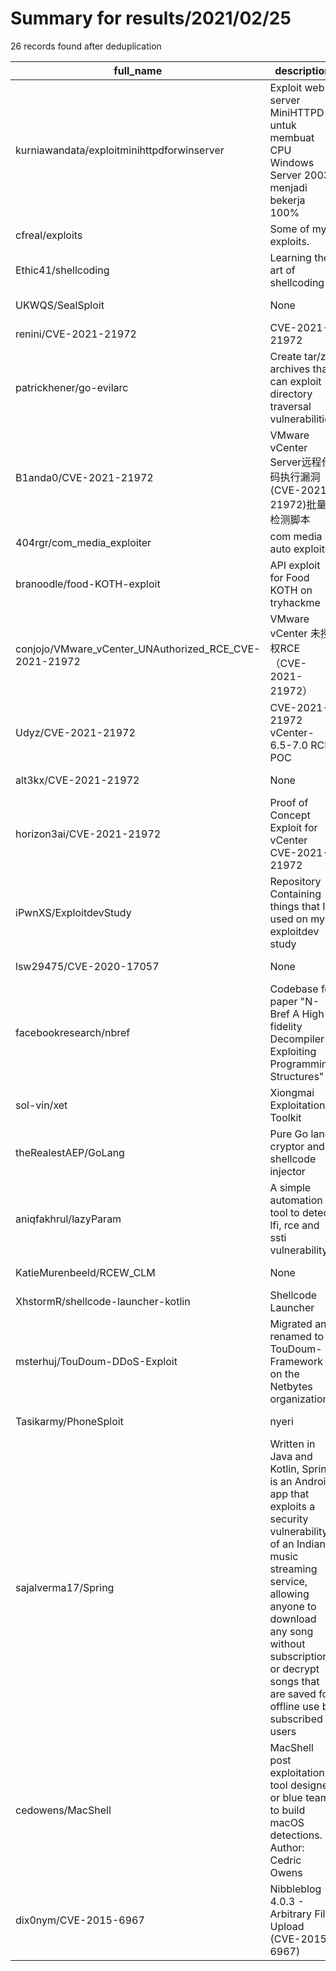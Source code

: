 
# Summary for results/2021/02/25
    
26 records found after deduplication

| full_name | description | html_url | matched_list | matched_count | pushed_at | size | stargazers_count | language | forks_count |
|--------------------------------------------------------|-----------------------------------------------------------------------------------------------------------------------------------------------------------------------------------------------------------------------------------------------------------------|---------------------------------------------------------------------------|----------------------------------------|-----------------|---------------------------|--------|--------------------|------------|---------------|
| kurniawandata/exploitminihttpdforwinserver | Exploit web server MiniHTTPD untuk membuat CPU Windows Server 2003 menjadi bekerja 100% | https://github.com/kurniawandata/exploitminihttpdforwinserver | ['exploit'] | 1 | 2021-02-25 02:42:14+00:00 | 11 | 2 | Python | 2 |
| cfreal/exploits | Some of my exploits. | https://github.com/cfreal/exploits | ['exploit'] | 1 | 2021-02-25 19:50:11+00:00 | 29 | 551 | PHP | 163 |
| Ethic41/shellcoding | Learning the art of shellcoding | https://github.com/Ethic41/shellcoding | ['shellcode'] | 1 | 2021-02-25 16:40:36+00:00 | 0 | 0 | | 0 |
| UKWQS/SealSploit | None | https://github.com/UKWQS/SealSploit | ['sploit'] | 1 | 2021-02-25 19:03:00+00:00 | 2 | 0 | | 0 |
| renini/CVE-2021-21972 | CVE-2021-21972 | https://github.com/renini/CVE-2021-21972 | ['cve-2'] | 1 | 2021-02-25 13:11:43+00:00 | 2 | 2 | | 0 |
| patrickhener/go-evilarc | Create tar/zip archives that can exploit directory traversal vulnerabilities | https://github.com/patrickhener/go-evilarc | ['exploit'] | 1 | 2021-02-25 10:29:54+00:00 | 3 | 2 | Go | 0 |
| B1anda0/CVE-2021-21972 | VMware vCenter Server远程代码执行漏洞 (CVE-2021-21972)批量检测脚本 | https://github.com/B1anda0/CVE-2021-21972 | ['cve-2'] | 1 | 2021-02-25 10:26:53+00:00 | 67 | 4 | Python | 3 |
| 404rgr/com_media_exploiter | com media auto exploiter | https://github.com/404rgr/com_media_exploiter | ['exploit'] | 1 | 2021-02-25 08:30:06+00:00 | 3 | 0 | Python | 1 |
| branoodle/food-KOTH-exploit | API exploit for Food KOTH on tryhackme | https://github.com/branoodle/food-KOTH-exploit | ['exploit'] | 1 | 2021-02-25 08:07:58+00:00 | 0 | 0 | Python | 0 |
| conjojo/VMware_vCenter_UNAuthorized_RCE_CVE-2021-21972 | VMware vCenter 未授权RCE（CVE-2021-21972） | https://github.com/conjojo/VMware_vCenter_UNAuthorized_RCE_CVE-2021-21972 | ['cve-2', 'rce'] | 2 | 2021-02-25 09:54:53+00:00 | 368 | 22 | Python | 3 |
| Udyz/CVE-2021-21972 | CVE-2021-21972 vCenter-6.5-7.0 RCE POC | https://github.com/Udyz/CVE-2021-21972 | ['cve poc', 'cve-2', 'rce', 'rce poc'] | 4 | 2021-02-25 05:28:16+00:00 | 3 | 2 | Python | 0 |
| alt3kx/CVE-2021-21972 | None | https://github.com/alt3kx/CVE-2021-21972 | ['cve-2'] | 1 | 2021-02-25 05:49:19+00:00 | 10963 | 52 | Lua | 12 |
| horizon3ai/CVE-2021-21972 | Proof of Concept Exploit for vCenter CVE-2021-21972 | https://github.com/horizon3ai/CVE-2021-21972 | ['cve-2', 'exploit'] | 2 | 2021-02-25 16:05:02+00:00 | 125 | 134 | Python | 50 |
| iPwnXS/ExploitdevStudy | Repository Containing things that I used on my exploitdev study | https://github.com/iPwnXS/ExploitdevStudy | ['exploit'] | 1 | 2021-02-25 13:57:22+00:00 | 5 | 0 | C | 0 |
| lsw29475/CVE-2020-17057 | None | https://github.com/lsw29475/CVE-2020-17057 | ['cve-2'] | 1 | 2021-02-25 00:18:16+00:00 | 4 | 0 | C++ | 0 |
| facebookresearch/nbref | Codebase for paper "N-Bref A High-fidelity Decompiler Exploiting Programming Structures" | https://github.com/facebookresearch/nbref | ['exploit'] | 1 | 2021-02-25 23:04:37+00:00 | 79 | 154 | Python | 18 |
| sol-vin/xet | Xiongmai Exploitation Toolkit | https://github.com/sol-vin/xet | ['exploit'] | 1 | 2021-02-25 23:23:31+00:00 | 27486 | 4 | CSS | 1 |
| theRealestAEP/GoLang | Pure Go lang cryptor and shellcode injector | https://github.com/theRealestAEP/GoLang | ['shellcode'] | 1 | 2021-02-25 18:45:39+00:00 | 26745 | 12 | Go | 5 |
| aniqfakhrul/lazyParam | A simple automation tool to detect lfi, rce and ssti vulnerability | https://github.com/aniqfakhrul/lazyParam | ['rce'] | 1 | 2021-02-25 09:49:54+00:00 | 54 | 8 | Python | 1 |
| KatieMurenbeeld/RCEW_CLM | None | https://github.com/KatieMurenbeeld/RCEW_CLM | ['rce'] | 1 | 2021-02-25 19:59:48+00:00 | 14801 | 1 | HTML | 0 |
| XhstormR/shellcode-launcher-kotlin | Shellcode Launcher | https://github.com/XhstormR/shellcode-launcher-kotlin | ['shellcode'] | 1 | 2021-02-25 06:32:18+00:00 | 81 | 0 | Kotlin | 0 |
| msterhuj/TouDoum-DDoS-Exploit | Migrated and renamed to TouDoum-Framework on the Netbytes organization | https://github.com/msterhuj/TouDoum-DDoS-Exploit | ['exploit'] | 1 | 2021-02-25 12:02:46+00:00 | 87 | 6 | Python | 5 |
| Tasikarmy/PhoneSploit | nyeri | https://github.com/Tasikarmy/PhoneSploit | ['sploit'] | 1 | 2021-02-25 04:12:37+00:00 | 5 | 13 | Shell | 13 |
| sajalverma17/Spring | Written in Java and Kotlin, Spring is an Android app that exploits a security vulnerability of an Indian music streaming service, allowing anyone to download any song without subscription or decrypt songs that are saved for offline use by subscribed users | https://github.com/sajalverma17/Spring | ['exploit'] | 1 | 2021-02-25 21:25:18+00:00 | 4119 | 1 | Java | 0 |
| cedowens/MacShell | MacShell post exploitation tool designed or blue teams to build macOS detections. Author: Cedric Owens | https://github.com/cedowens/MacShell | ['exploit'] | 1 | 2021-02-25 21:29:05+00:00 | 930 | 63 | Python | 11 |
| dix0nym/CVE-2015-6967 | Nibbleblog 4.0.3 - Arbitrary File Upload (CVE-2015-6967) | https://github.com/dix0nym/CVE-2015-6967 | ['cve-2'] | 1 | 2021-02-25 22:04:14+00:00 | 1 | 0 | Python | 0 |
